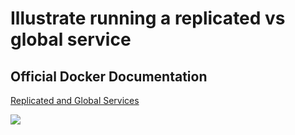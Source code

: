 # Illustrate running a replicated vs global service

## Official Docker Documentation
[Replicated and Global Services](https://docs.docker.com/engine/swarm/how-swarm-mode-works/services/#replicated-and-global-services)  

![](https://docs.docker.com/engine/swarm/images/replicated-vs-global.png)